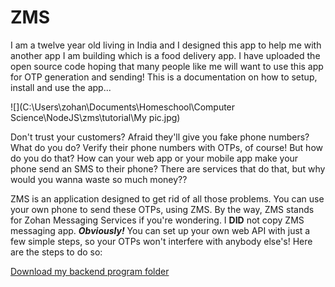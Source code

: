 # ZMS

I am a twelve year old living in India and I designed this app to help me with another app I am building which is a food delivery app. I have uploaded the open source code hoping that many people like me will want to use this app for OTP generation and sending! This is a documentation on how to setup, install and use the app...

![](C:\Users\zohan\Documents\Homeschool\Computer Science\NodeJS\zms\tutorial\My pic.jpg)



Don't trust your customers? Afraid they'll give you fake phone numbers? What do you do? Verify their phone numbers with OTPs, of course! But how do you do that? How can your web app or your mobile app make your phone send an SMS to their phone? There are services that do that, but why would you wanna waste so much money?? 

ZMS is an application designed to get rid of all those problems. You can use your own phone to send these OTPs, using ZMS. By the way, ZMS stands for Zohan Messaging Services if you're wondering. I **DID** not copy ZMS messaging app. ***Obviously!*** You can set up your own web API with just a few simple steps, so your OTPs won't interfere with anybody else's! Here are the steps to do so:

<u>Download my backend program folder</u>

